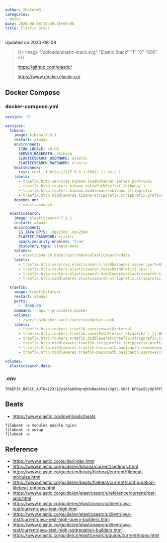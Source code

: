 ```yaml
---
author: XhstormR
categories:
- Notes
date: 2020-08-08T18:39:18+08:00
title: Elastic Stack
---
```


<!--more-->

Updated on 2020-08-08

> {{< image "/uploads/elastic-stack.svg" "Elastic Stack" "1" "0" "600" >}}
>
> https://github.com/elastic/
>
> https://www.docker.elastic.co/

## Docker Compose

### docker-compose.yml

```yaml
version: '3'

services:
  kibana:
    image: kibana:7.9.1
    restart: always
    environment:
      I18N_LOCALE: zh-CN
      SERVER_BASEPATH: /kibana
      ELASTICSEARCH_USERNAME: elastic
      ELASTICSEARCH_PASSWORD: elastic
    healthcheck:
      test: curl -f http://127.0.0.1:5601/ || exit 1
    labels:
      - traefik.http.services.kibana.loadbalancer.server.port=5601
      - traefik.http.routers.kibana.rule=PathPrefix(`/kibana/`)
      - traefik.http.routers.kibana.middlewares=kibana-stripprefix
      - traefik.http.middlewares.kibana-stripprefix.stripprefix.prefixes=/kibana/
    depends_on:
      - elasticsearch

  elasticsearch:
    image: elasticsearch:7.9.1
    restart: always
    environment:
      ES_JAVA_OPTS: -Xms256m -Xmx256m
      ELASTIC_PASSWORD: elastic
      xpack.security.enabled: 'true'
      discovery.type: single-node
    volumes:
      - elasticsearch_data:/usr/share/elasticsearch/data
    labels:
      - traefik.http.services.elasticsearch.loadbalancer.server.port=9200
      - traefik.http.routers.elasticsearch.rule=PathPrefix(`/es/`)
      - traefik.http.routers.elasticsearch.middlewares=elasticsearch-stripprefix
      - traefik.http.middlewares.elasticsearch-stripprefix.stripprefix.prefixes=/es/

  traefik:
    image: traefik:latest
    restart: always
    ports:
      - '8080:80'
    command: --api --providers.docker
    volumes:
      - /var/run/docker.sock:/var/run/docker.sock
    labels:
      - traefik.http.routers.traefik.service=api@internal
      - traefik.http.routers.traefik.rule=PathPrefix(`/traefik/`) || HeadersRegexp(`Referer`, `.*\/traefik\/.*`)
      - traefik.http.routers.traefik.middlewares=traefik-stripprefix,traefik-basicauth
      - traefik.http.middlewares.traefik-stripprefix.stripprefix.prefixes=/traefik/
      - traefik.http.middlewares.traefik-basicauth.basicauth.removeheader=true
      - traefik.http.middlewares.traefik-basicauth.basicauth.users=${TRAEFIK_BASIC_AUTH}

volumes:
  elasticsearch_data:
```

### .env

```
TRAEFIK_BASIC_AUTH=123:$2y$05$80HqrqBOoNaabteix3gYJ.S0kT.HP6sw5GjOplRfGhGezth0yL78y
```

## Beats
* https://www.elastic.co/downloads/beats

```
filebeat -e modules enable nginx
filebeat -e setup
filebeat -e
```

## Reference
* https://www.elastic.co/guide/index.html
* https://www.elastic.co/guide/en/kibana/current/settings.html
* https://www.elastic.co/guide/en/beats/filebeat/current/filebeat-modules.html
* https://www.elastic.co/guide/en/beats/filebeat/current/configuration-filebeat-options.html
* https://www.elastic.co/guide/en/elasticsearch/reference/current/rest-apis.html
* https://www.elastic.co/guide/en/elasticsearch/client/java-rest/current/java-rest-high.html
* https://www.elastic.co/guide/en/elasticsearch/client/java-rest/current/java-rest-high-query-builders.html
* https://www.elastic.co/guide/en/elasticsearch/client/java-rest/current/java-rest-high-aggregation-builders.html
* https://www.elastic.co/guide/cn/elasticsearch/guide/current/index.html
